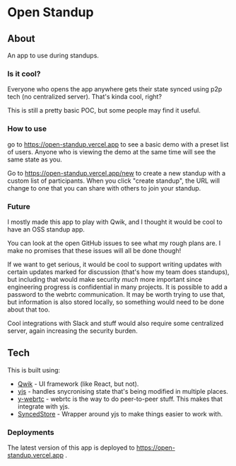# Open Standup

## About

An app to use during standups.

### Is it cool?

Everyone who opens the app anywhere gets their state synced using p2p tech (no centralized server). That's kinda cool, right?

This is still a pretty basic POC, but some people may find it useful.

### How to use

go to https://open-standup.vercel.app to see a basic demo with a preset list of users. Anyone who is viewing the demo at the same time will see the same state as you.

Go to https://open-standup.vercel.app/new to create a new standup with a custom list of participants. When you click "create standup", the URL will change to one that you can share with others to join your standup.

### Future

I mostly made this app to play with Qwik, and I thought it would be cool to have an OSS standup app.

You can look at the open GitHub issues to see what my rough plans are. I make no promises that these issues will all be done though!

If we want to get serious, it would be cool to support writing updates with certain updates marked for discussion (that's how my team does standups), but including that would make security _much_ more important since engineering progress is confidential in many projects. It is possible to add a password to the webrtc communication. It may be worth trying to use that, but information is also stored locally, so something would need to be done about that too.

Cool integrations with Slack and stuff would also require some centralized server, again increasing the security burden.

## Tech

This is built using:

- [Qwik](https://qwik.builder.io/docs/overview/) - UI framework (like React, but not).
- [yjs](https://docs.yjs.dev) - handles snycronising state that's being modified in multiple places.
- [y-webrtc](https://github.com/yjs/y-webrtc) - webrtc is the way to do peer-to-peer stuff. This makes that integrate with yjs.
- [SyncedStore](https://syncedstore.org/docs/) - Wrapper around yjs to make things easier to work with.

### Deployments

The latest version of this app is deployed to https://open-standup.vercel.app .
